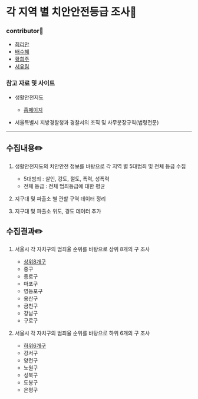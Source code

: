 # 각 지역 별 치안안전등급 조사📝

### contributor👤

* [최리안](https://github.com/leeeeean)
* [배수혜](https://github.com/Uranel)
* [황희주](https://github.com/heejuHwang)
* [서유림](https://github.com/yurim22)

### 참고 자료 및 사이트

* 생활안전지도 

   - [홈페이지](https://www.safemap.go.kr/main/smap.do)
   
* 서울특별시 지방경찰청과 경찰서의 조직 및 사무분장규칙(법령전문)

---------------------------------------------------


## 수집내용✏️

1. 생활안전지도의 치안안전 정보를 바탕으로 각 지역 별 5대범죄 및 전체 등급 수집

   - 5대범죄 : 살인, 강도, 절도, 폭력, 성폭력
   - 전체 등급 : 전체 범죄등급에 대한 평균
   
2. 지구대 및 파출소 별 관할 구역 데이터 정리

3. 지구대 및 파출소 위도, 경도 데이터 추가


## 수집결과✏️

1. 서울시 각 자치구의 범죄율 순위를 바탕으로 상위 8개의 구 조사 

    - [상위8개구](https://github.com/MJU-Capstone-Design/FENCE_data_analysis/blob/master/yurim/02secure_data/secure_7.csv)
    - 중구
    - 종로구
    - 마포구
    - 영등포구
    - 용산구
    - 금천구
    - 강남구
    - 구로구
    
 2. 서울시 각 자치구의 범죄율 순위를 바탕으로 하위 6개의 구 조사
 
    - [하위6개구](https://github.com/MJU-Capstone-Design/FENCE_data_analysis/blob/master/yurim/02secure_data/low_secure.csv)
    - 강서구
    - 양천구
    - 노원구
    - 성북구
    - 도봉구
    - 은평구
